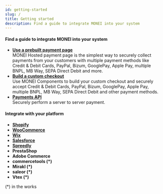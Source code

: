 ```yaml
---
id: getting-started
slug: /
title: Getting started
description: Find a guide to integrate MONEI into your system
---
```


#### Find a guide to integrate MONEI into your system

- **[Use a prebuilt payment page](integrations/use-prebuilt-payment-page.mdx)**  
  MONEI Hosted payment page is the simplest way to securely collect payments from your customers with multiple payment methods like Credit & Debit Cards, PayPal, Bizum, GooglePay, Apple Pay, multiple BNPL, MB Way, SEPA Direct Debit and more.
- **[Build a custom checkout](integrations/build-custom-checkout.mdx)**  
  Use MONEI Components to build your custom checkout and securely accept Credit & Debit Cards, PayPal, Bizum, GooglePay, Apple Pay, multiple BNPL, MB Way, SEPA Direct Debit and other payment methods.
- **[Payments API](/api/#tag/Payments)**  
  Securely perform a server to server payment.

#### Integrate with your platform

- **[Shopify](e-commerce/shopify.mdx)**
- **[WooCommerce](e-commerce/woocommerce.mdx)**
- **[Wix](e-commerce/wix.mdx)**
- **[Salesforce](e-commerce/salesforce.mdx)**
- **[Spreedly](https://docs.spreedly.com/payment-gateways/monei/)**
- **PrestaShop**
- **Adobe Commerce**
- **commercetools (*)**
- **Mirakl (*)**
- **saleor (*)**
- **Vtex (*)**

(\*) in the works
